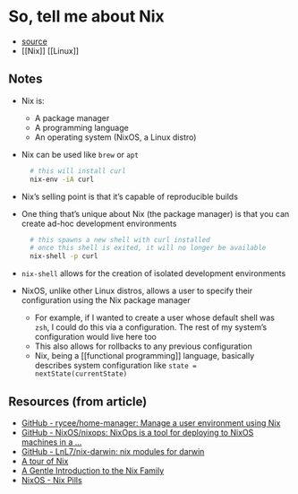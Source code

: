# So, tell me about Nix

-   [source](https://ghedam.at/15490/so-tell-me-about-nix)
-   [[Nix]] [[Linux]]


<a id="org4158216"></a>

## Notes

-   Nix is:
    -   A package manager
    -   A programming language
    -   An operating system (NixOS, a Linux distro)
-   Nix can be used like `brew` or `apt`
    
    ```bash
      # this will install curl
      nix-env -iA curl
    ```
-   Nix&rsquo;s selling point is that it&rsquo;s capable of reproducible builds
-   One thing that&rsquo;s unique about Nix (the package manager) is that you can create ad-hoc development environments
    
    ```bash
      # this spawns a new shell with curl installed
      # once this shell is exited, it will no longer be available
      nix-shell -p curl
    ```
-   `nix-shell` allows for the creation of isolated development environments
-   NixOS, unlike other Linux distros, allows a user to specify their configuration using the Nix package manager
    -   For example, if I wanted to create a user whose default shell was `zsh`, I could do this via a configuration. The rest of my system&rsquo;s configuration would live here too
    -   This also allows for rollbacks to any previous configuration
    -   Nix, being a [[functional programming]] language, basically describes system configuration like `state = nextState(currentState)`


<a id="org47ac9fc"></a>

## Resources (from article)

-   [GitHub - rycee/home-manager: Manage a user environment using Nix](https://github.com/rycee/home-manager)
-   [GitHub - NixOS/nixops: NixOps is a tool for deploying to NixOS machines in a &#x2026;](https://github.com/NixOS/nixops)
-   [GitHub - LnL7/nix-darwin: nix modules for darwin](https://github.com/LnL7/nix-darwin)
-   [A tour of Nix](https://nixcloud.io/tour/)
-   [A Gentle Introduction to the Nix Family](https://ebzzry.io/en/nix/)
-   [NixOS - Nix Pills](https://nixos.org/nixos/nix-pills/)
